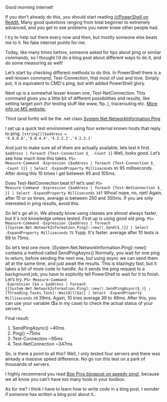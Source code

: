Good morning internet!

If you don't already do this, 
you should start reading <a href="https://www.reddit.com/r/PowerShell">/r/PowerShell on Reddit.</a>
Many good questions ranging from total beginner to extremely advanced,
and you get to see problems you never knew other people had.

I try to help out there every now and then,
but mostly someone else beats me to it.
No fake internet points for me.

Today, like many times before, someone asked for tips about ping or similar commands,
so I thought I’d do a blog post about different ways to do it, and do some measuring as well!

Let’s start by checking different methods to do this.
In PowerShell there is a well-known command, Test-Connection, that most of use and love.
Simply put, it is equivalent to CMD's ping, but with added PowerShell glory.

Next up is a somewhat lesser known one, Test-NetConnection.
This command gives you a little bit of different possibilities and results,
like setting target port (for testing stuff like www, ftp..), tracerouting etc.
<a href="https://technet.microsoft.com/en-us/itpro/powershell/windows/nettcpip/test-netconnection">More info on MS website.</a>

Third (and forth) will be the .net class <a href="https://msdn.microsoft.com/en-us/library/system.net.networkinformation.ping(v=vs.110).aspx">System.Net.NetworkInformation.Ping</a>

I set up a quick test environment using four external known hosts that reply to ping.
<code>[string[]]$address = '8.8.8.8','8.8.4.4','4.2.2.2','4.2.2.1'</code>

And just to make sure all of them are actually available, lets test it first.
<code>$address | foreach {Test-Connection $_ -Count 1}</code>
Well, looks good. Let’s see how much time this takes.
<code>PS> Measure-Command -Expression {$address | foreach {Test-Connection $_ -Count 1}} | Select -ExpandProperty Milliseconds</code>
<code>95</code>
95 milliseconds.
After doing this 10 times I get between 95 and 105ms.

Does Test-NetConnection beat it? let’s see!
<code>PS> Measure-Command -Expression {$address | foreach {Test-NetConnection $_ }} | Select -ExpandProperty Milliseconds</code>
<code>347</code>
Whoa! nope, no, njet!
Again, after 10 or so times, average is between 250 and 350ms.
If you are only interested in ping results, avoid this.

So let's go all in.
We already know using classes are almost always faster,
but it´s not knowledge unless tested.
First up is using good old ping.
<code>PS> Measure-Command -Expression {$address | foreach {[System.Net.NetworkInformation.Ping]::new().Send($_)}} | Select -ExpandProperty Milliseconds</code>
<code>75</code>
Yupp. It's faster.
average after 10 tests is 69 to 75ms.

So let’s test one more.
[System.Net.NetworkInformation.Ping]::new() contains a method called SendPingAsync()
Normally, you wait for one ping to return, before sending the next one,
but using async we can send them all at the same time, and just await the results.
This is blazingly fast, but it takes a bit of more code to handle.
As it sends the ping request to a background job,
you have to explicitly tell PowerShell to wait for it to finish.
Let’s try.
<code>PS> Measure-Command -Expression {$a = $address | Foreach {[System.Net.NetworkInformation.Ping]::new().SendPingAsync($_)} ; [Threading.Tasks.Task]::WaitAll($a)} | Select -ExpandProperty Milliseconds</code>
<code>39</code>
39ms. Again, 10 tries average 39 to 49ms.
After this, you can use your variable ($a in my case) to check the actual status of your servers.

Final result:
1. SendPingAsync() ~40ms
2. Ping() ~75ms
3. Test-Connection ~95ms
4. Test-NetConnection ~347ms

So, is there a point to all this?
Well, I only tested four servers and there was already a massive speed difference.
No go run this test on a park of thousands of servers.

I highly recommend you read <a href="https://learn-powershell.net/2016/04/22/speedy-ping-using-powershell/">Boe Prox blogpost on speedy ping!</a>,
because we all know you can’t have too many tools in your toolbox. 

As for me? I think I have to learn how to write code in a blog post.
I wonder if someone has written a blog post about it..